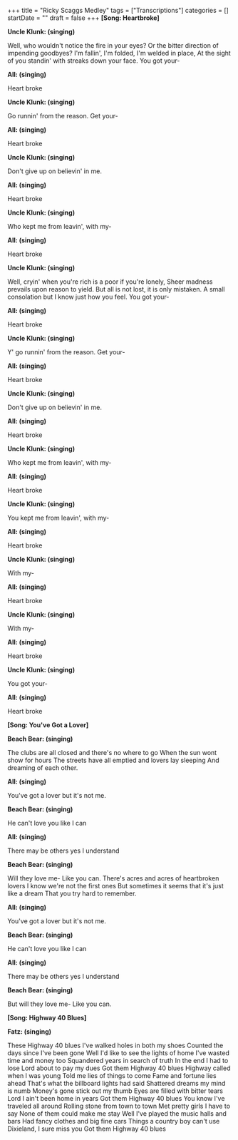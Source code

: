+++
title = "Ricky Scaggs Medley"
tags = ["Transcriptions"]
categories = []
startDate = ""
draft = false
+++
**[Song: Heartbroke]**


**Uncle Klunk: (singing)**

Well, who wouldn't notice the fire in your eyes?
Or the bitter direction of impending goodbyes?
I'm fallin', I'm folded, I'm welded in place,
At the sight of you standin' with streaks down your face.
You got your-

**All: (singing)**

Heart broke

**Uncle Klunk: (singing)**

Go runnin' from the reason. Get your-

**All: (singing)**

Heart broke

**Uncle Klunk: (singing)**

Don't give up on believin' in me.

**All: (singing)**

Heart broke

**Uncle Klunk: (singing)**

Who kept me from leavin', with my-

**All: (singing)**

Heart broke

**Uncle Klunk: (singing)**

Well, cryin' when you're rich is a poor if you're lonely,
Sheer madness prevails upon reason to yield.
But all is not lost, it is only mistaken.
A small consolation but I know just how you feel.
You got your-

**All: (singing)**

Heart broke

**Uncle Klunk: (singing)**

Y' go runnin' from the reason. Get your-

**All: (singing)**

Heart broke

**Uncle Klunk: (singing)**

Don't give up on believin' in me.

**All: (singing)**

Heart broke

**Uncle Klunk: (singing)**

Who kept me from leavin', with my-

**All: (singing)**

Heart broke

**Uncle Klunk: (singing)**

You kept me from leavin', with my-

**All: (singing)**

Heart broke

**Uncle Klunk: (singing)**

With my-

**All: (singing)**

Heart broke

**Uncle Klunk: (singing)**

With my-

**All: (singing)**

Heart broke

**Uncle Klunk: (singing)**

You got your-

**All: (singing)**

Heart broke

**[Song: You've Got a Lover]**


**Beach Bear: (singing)**

The clubs are all closed and there's no where to go
When the sun wont show for hours
The streets have all emptied and lovers lay sleeping
And dreaming of each other.

**All: (singing)**

You've got a lover but it's not me.

**Beach Bear: (singing)**

He can't love you like I can

**All: (singing)**

There may be others yes I understand

**Beach Bear: (singing)**

Will they love me-
Like you can.
There's acres and acres of heartbroken lovers
I know we're not the first ones
But sometimes it seems that it's just like a dream
That you try hard to remember.

**All: (singing)**

You've got a lover but it's not me.

**Beach Bear: (singing)**

He can't love you like I can

**All: (singing)**

There may be others yes I understand

**Beach Bear: (singing)**

But will they love me-
Like you can.

**[Song: Highway 40 Blues]**


**Fatz: (singing)**

These Highway 40 blues
I've walked holes in both my shoes
Counted the days since I've been gone
Well I'd like to see the lights of home
I've wasted time and money too
Squandered years in search of truth
In the end I had to lose
Lord about to pay my dues
Got them Highway 40 blues
Highway called when I was young
Told me lies of things to come
Fame and fortune lies ahead
That's what the billboard lights had said
Shattered dreams my mind is numb
Money's gone stick out my thumb
Eyes are filled with bitter tears
Lord I ain't been home in years
Got them Highway 40 blues
You know I've traveled all around
Rolling stone from town to town
Met pretty girls I have to say
None of them could make me stay
Well I've played the music halls and bars
Had fancy clothes and big fine cars
Things a country boy can't use
Dixieland, I sure miss you
Got them Highway 40 blues

